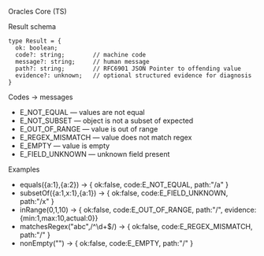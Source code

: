 Oracles Core (TS)

Result schema

```
type Result = {
  ok: boolean;
  code?: string;        // machine code
  message?: string;     // human message
  path?: string;        // RFC6901 JSON Pointer to offending value
  evidence?: unknown;   // optional structured evidence for diagnosis
}
```

Codes → messages

- E_NOT_EQUAL — values are not equal
- E_NOT_SUBSET — object is not a subset of expected
- E_OUT_OF_RANGE — value is out of range
- E_REGEX_MISMATCH — value does not match regex
- E_EMPTY — value is empty
- E_FIELD_UNKNOWN — unknown field present

Examples

- equals({a:1},{a:2}) → { ok:false, code:E_NOT_EQUAL, path:"/a" }
- subsetOf({a:1,x:1},{a:1}) → { ok:false, code:E_FIELD_UNKNOWN, path:"/x" }
- inRange(0,1,10) → { ok:false, code:E_OUT_OF_RANGE, path:"/", evidence:{min:1,max:10,actual:0}}
- matchesRegex("abc",/^\d+$/) → { ok:false, code:E_REGEX_MISMATCH, path:"/" }
- nonEmpty("") → { ok:false, code:E_EMPTY, path:"/" }

